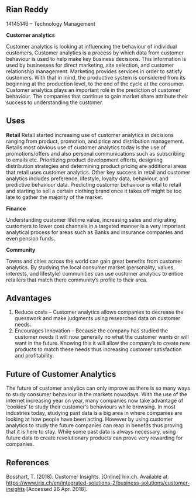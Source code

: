 ## Rian Reddy
14145146 – Technology Management

**Customer analytics**

Customer analytics is looking at influencing the behaviour of individual customers,
Customer analytics is a process by which data from customer behaviour is used to help make key business decisions. 
This information is used by businesses for direct marketing, site selection, and customer relationship management. 
Marketing provides services in order to satisfy customers. 
With that in mind, the productive system is considered from its beginning at the production level, to the end of the cycle at the consumer. 
Customer analytics plays an important role in the prediction of customer behaviour. 
The companies that continue to gain market share attribute their success to understanding the customer. 



## Uses
**Retail**
Retail started increasing use of customer analytics in decisions ranging from product, promotion, and price and distribution management. Retails most obvious use of customer analytics today is the use of promotions/offers and also personal communications such as subscribing to emails etc.  Prioritizing product development efforts, designing distribution strategies and determining product pricing are additional areas that retail uses customer analytics. Other key success in retail and customer analytics includes preference¸ lifestyle, loyalty data, behaviour, and predictive behaviour data. Predicting customer behaviour is vital to retail and starting to sell a certain clothing brand once it takes off might be too late to gather the majority of the market.

**Finance**

Understanding customer lifetime value, increasing sales and migrating customers to lower cost channels in a targeted manner is a very important analytical process for areas such as Banks and insurance companies and even pension funds. 

**Community**

Towns and cities across the world can gain great benefits from customer analytics. By studying the local consumer market (personality, values, interests, and lifestyle) communities can use customer analytics to entice retailers that match there community’s profile to their area.


## Advantages
1.	Reduce costs – Customer analytics allows companies to decrease the guesswork and make judgments using researched data on customer needs.
2.	Encourages Innovation – Because the company has studied the customer needs it will now generally no what the customer wants or will want in the future. Knowing this it will allow the company’s to create new products to match these needs thus increasing customer satisfaction and profitability.

## Future of Customer Analytics

The future of customer analytics can only improve as there is so many ways to study consumer behaviour in the markets nowadays. With the use of the internet increasing year on year, many companies now take advantage of ‘cookies’ to study their customer’s behaviours while browsing.
In most industries today, studying past data is a big area in where companies are looking at how people have been acting. However by using customer analytics to study the future companies can reap in benefits thus proving that it is here to stay. While some past data is always necessary, using future data to create revolutionary products can prove very rewarding for companies.

## References
 Bosshart, T. (2018). Customer Insights. [Online] Irix.ch. Available at: https://www.irix.ch/en/integrated-solutions-2/business-solutions/customer-insights [Accessed 26 Apr. 2018].

